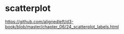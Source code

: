 # scatterplot

https://github.com/alignedleft/d3-book/blob/master/chapter_06/24_scatterplot_labels.html
